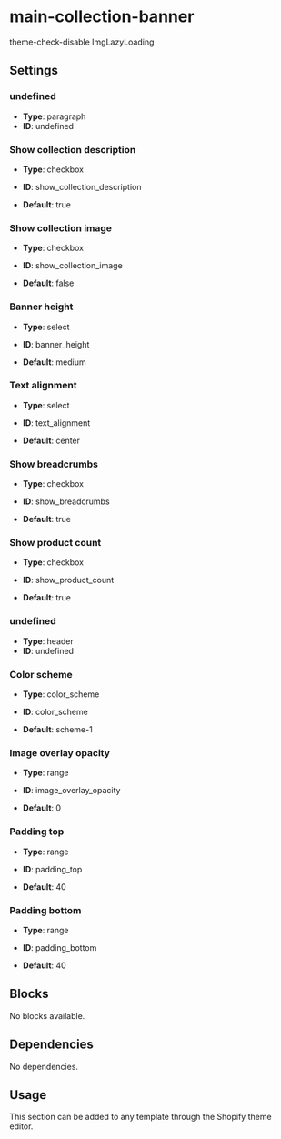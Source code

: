 # main-collection-banner

theme-check-disable ImgLazyLoading

## Settings


### undefined
- **Type**: paragraph
- **ID**: undefined



### Show collection description
- **Type**: checkbox
- **ID**: show_collection_description

- **Default**: true

### Show collection image
- **Type**: checkbox
- **ID**: show_collection_image

- **Default**: false

### Banner height
- **Type**: select
- **ID**: banner_height

- **Default**: medium

### Text alignment
- **Type**: select
- **ID**: text_alignment

- **Default**: center

### Show breadcrumbs
- **Type**: checkbox
- **ID**: show_breadcrumbs

- **Default**: true

### Show product count
- **Type**: checkbox
- **ID**: show_product_count

- **Default**: true

### undefined
- **Type**: header
- **ID**: undefined



### Color scheme
- **Type**: color_scheme
- **ID**: color_scheme

- **Default**: scheme-1

### Image overlay opacity
- **Type**: range
- **ID**: image_overlay_opacity

- **Default**: 0

### Padding top
- **Type**: range
- **ID**: padding_top

- **Default**: 40

### Padding bottom
- **Type**: range
- **ID**: padding_bottom

- **Default**: 40


## Blocks

No blocks available.

## Dependencies

No dependencies.

## Usage

This section can be added to any template through the Shopify theme editor.


